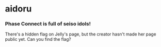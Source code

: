 # aidoru
### Phase Connect is full of seiso idols!

There's a hidden flag on Jelly's page, but the creator hasn't made her page public yet.
Can you find the flag?